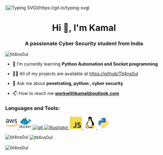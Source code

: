 [![Typing SVG](https://readme-typing-svg.herokuapp.com?font=Fira+Code&size=25&pause=1000&color=BF73F7&random=false&width=435&lines=Hi+%2C+i+am+Kamal+Singh+Bisht+.;Cyber+Security+Enthusiast+.+.)](https://git.io/typing-svg)

<h1 align="center">Hi 👋, I'm Kamal</h1>
<h3 align="center">A passionate Cyber Security student from India</h3>

<p align="left"> <img src="https://komarev.com/ghpvc/?username=tit4ns0ul&label=Profile%20views&color=0e75b6&style=flat" alt="tit4ns0ul" /> </p>

- 🌱 I’m currently learning **Python Automation and Socket programming**

- 👨‍💻 All of my projects are available at [https://github/Tit4ns0ul](https://github/Tit4ns0ul)

- 💬 Ask me about **penetrating, python , cyber security**

- 📫 How to reach me **workwithkamal@outlook.com**

<p align="left">
</p>

<h3 align="left">Languages and Tools:</h3>
<p align="left"> <a href="https://aws.amazon.com" target="_blank" rel="noreferrer"> <img src="https://raw.githubusercontent.com/devicons/devicon/master/icons/amazonwebservices/amazonwebservices-original-wordmark.svg" alt="aws" width="40" height="40"/> </a> <a href="https://www.docker.com/" target="_blank" rel="noreferrer"> <img src="https://raw.githubusercontent.com/devicons/devicon/master/icons/docker/docker-original-wordmark.svg" alt="docker" width="40" height="40"/> </a> <a href="https://git-scm.com/" target="_blank" rel="noreferrer"> <img src="https://www.vectorlogo.zone/logos/git-scm/git-scm-icon.svg" alt="git" width="40" height="40"/> </a> <a href="https://www.adobe.com/in/products/illustrator.html" target="_blank" rel="noreferrer"> <img src="https://www.vectorlogo.zone/logos/adobe_illustrator/adobe_illustrator-icon.svg" alt="illustrator" width="40" height="40"/> </a> <a href="https://developer.mozilla.org/en-US/docs/Web/JavaScript" target="_blank" rel="noreferrer"> <img src="https://raw.githubusercontent.com/devicons/devicon/master/icons/javascript/javascript-original.svg" alt="javascript" width="40" height="40"/> </a> <a href="https://www.linux.org/" target="_blank" rel="noreferrer"> <img src="https://raw.githubusercontent.com/devicons/devicon/master/icons/linux/linux-original.svg" alt="linux" width="40" height="40"/> </a> <a href="https://www.python.org" target="_blank" rel="noreferrer"> <img src="https://raw.githubusercontent.com/devicons/devicon/master/icons/python/python-original.svg" alt="python" width="40" height="40"/> </a> </p>

<p><img align="left" src="https://github-readme-stats.vercel.app/api/top-langs?username=tit4ns0ul&show_icons=true&locale=en&layout=compact" alt="tit4ns0ul" /></p>

<p>&nbsp;<img align="center" src="https://github-readme-stats.vercel.app/api?username=tit4ns0ul&show_icons=true&locale=en" alt="tit4ns0ul" /></p>

<p><img align="center" src="https://github-readme-streak-stats.herokuapp.com/?user=tit4ns0ul&" alt="tit4ns0ul" /></p>

